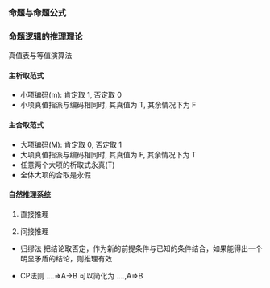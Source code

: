 ### 命题与命题公式


### 命题逻辑的推理理论

真值表与等值演算法

#### 主析取范式
* 小项编码(m): 肯定取 1, 否定取 0
* 小项真值指派与编码相同时, 其真值为 T, 其余情况下为 F

#### 主合取范式
* 大项编码(M): 肯定取 0, 否定取 1
* 大项真值指派与编码相同时, 其真值为 F, 其余情况下为 T
* 任意两个大项的析取式永真(T)
* 全体大项的合取是永假

#### 自然推理系统
1. 直接推理

2. 间接推理

* 归缪法
把结论取否定，作为新的前提条件与已知的条件结合，如果能得出一个明显矛盾的结论，则推理有效

* CP法则
....=>A->B 可以简化为 ....,A=>B